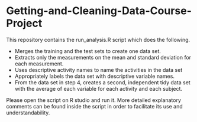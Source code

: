 # Getting-and-Cleaning-Data-Course-Project

This repository contains the run_analysis.R script which does the following.

- Merges the training and the test sets to create one data set.
- Extracts only the measurements on the mean and standard deviation for each measurement.
- Uses descriptive activity names to name the activities in the data set
- Appropriately labels the data set with descriptive variable names.
- From the data set in step 4, creates a second, independent tidy data set with the average of each variable for each activity and each     subject.

Please open the script on R studio and run it. More detailed explanatory comments can be found inside the script in order to facilitate its use and understandability.
